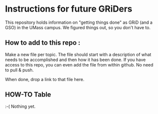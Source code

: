 # Instructions for future GRiDers

This repository holds information on "getting things done" as GRiD (and a GSO) in the UMass campus. We figured things out, so you  don't have to. 

## How to add to this repo :

Make a new file per topic. The file should start with a description of what needs to be accomplished and then how it has been done. If you have access to this repo, you can even add the file from within github. No need to pull & push. 

When done, drop a link to that file here.

## HOW-TO Table

:-( Nothing yet. 

